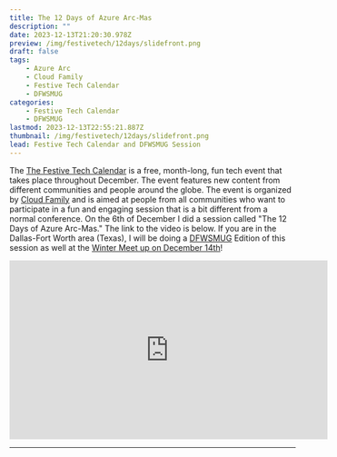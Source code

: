 ```yaml
---
title: The 12 Days of Azure Arc-Mas
description: ""
date: 2023-12-13T21:20:30.978Z
preview: /img/festivetech/12days/slidefront.png
draft: false
tags:
    - Azure Arc
    - Cloud Family
    - Festive Tech Calendar
    - DFWSMUG
categories:
    - Festive Tech Calendar
    - DFWSMUG
lastmod: 2023-12-13T22:55:21.887Z
thumbnail: /img/festivetech/12days/slidefront.png
lead: Festive Tech Calendar and DFWSMUG Session
---
```


The [The Festive Tech Calendar](https://festivetechcalendar.com/) is a free, month-long, fun tech event that takes place throughout December. The event features new content from different communities and people around the globe. The event is organized by [Cloud Family](https://cloudfamily.info/festivetechcalendar/) and is aimed at people from all communities who want to participate in a fun and engaging session that is a bit different from a normal conference. On the 6th of December I did a session called "The 12 Days of Azure Arc-Mas." The link to the video is below. If you are in the Dallas-Fort Worth area (Texas), I will be doing a [DFWSMUG](https://dfwsmug.org/) Edition of this session as well at the [Winter Meet up on December 14th](https://www.eventbrite.com/e/dfwsmug-winter-event-tickets-747662126547?aff=oddtdtcreator&utm-source=cp&utm-campaign=social&utm-content=attendeeshare&utm-medium=discovery&utm-term=listing)!

<center>
<iframe width="560" height="315" src="https://www.youtube.com/embed/QGW0Jw4TQ5E?si=Y7LNT4eGzNjBCXDO" title="YouTube video player" frameborder="0" allow="accelerometer; autoplay; clipboard-write; encrypted-media; gyroscope; picture-in-picture; web-share" allowfullscreen></iframe>
</center>

------------------
